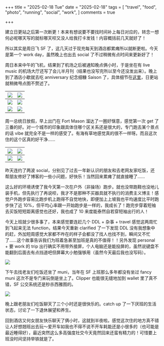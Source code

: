 +++
title = "2025-02-18 Tue"
date = "2025-02-18"
tags = [
    "travel",
    "food",
    "photo",
    "running",
    "social",
    "work",
]
comments = true

+++

建立日更站之后第一次断更！本来有想说要不要找时间补上每日对应的，转念一想何必呢哪天写的就标哪天呗又没人给我打卡发钱！内容概括前几天就好了！

所以其实是周日飞 SF 了，这几天过于现充每天到酒店都累瘫所以就断更啦。今天是第一个 work day，虽然晚上也出去 social 了不过稍微有点时间来更新好了！

周日本来中午的飞机，结果到了机场之后被通知晚点俩小时，于是坐在有 live music 的机场大厅还写了会儿半月刊（结果也没写完所以至今还没发出来）。晚上到了酒店小歇就去吃 anniversary 纪念细糠 Saison 了，具体细节在[这里](https://douchi.space/@mtfront/114021500150402519)，日更站就稍微甩点图不赘述了。

|![](https://media.douchi.space/douchi/media_attachments/files/114/021/467/105/245/039/original/43017efbf6e3626f.jpg) | ![](https://media.douchi.space/douchi/media_attachments/files/114/021/467/115/217/373/original/3d27dcc72d61c7d1.jpg) |
| - | - |
|![](https://media.douchi.space/douchi/media_attachments/files/114/021/467/141/689/205/original/5be3e7d18dee296d.jpg) | ![](https://media.douchi.space/douchi/media_attachments/files/114/021/467/158/207/656/original/59022bf37b30daaf.jpg) |
| ![](https://media.douchi.space/douchi/media_attachments/files/114/021/511/881/785/461/original/4e97bdba975057e6.jpg) | ![](https://media.douchi.space/douchi/media_attachments/files/114/021/511/878/285/095/original/23f49276268845f9.jpg) |

周一总统日放假，早上出门在 Fort Mason 溜达了一圈好惬意，感觉第一次 get 了三番的好。对一个城市的印象跟具体住哪个区关系还是很大的，专门跑去某个景点的话 vibe 就完全不是一样的感受了。有海有草地感觉真的很不一样呀。而且这次住的这个区真的好干净……

|![](https://media.douchi.space/douchi/media_attachments/files/114/021/450/880/517/520/original/0693e5bfbb6b98ce.jpg) | ![](https://media.douchi.space/douchi/media_attachments/files/114/021/450/893/420/251/original/b6dd25f5c035cfc3.jpg) |
| - | - |
|![](https://media.douchi.space/douchi/media_attachments/files/114/021/450/895/789/820/original/98ef7b800d47301f.jpg) | ![](https://media.douchi.space/douchi/media_attachments/files/114/021/450/916/393/037/original/f85930aa529c812f.jpg) |

昨天连约了两波 social，分别见了过去一年新认识的朋友和去老网友家吃饭，还帮朋友修好了博客的一些小问题，好快乐！当然回来累瘫了就直接睡了……

这么好的环境诱使了我今天第一次在户外（非操场）跑步。就也没带跑鞋也没地儿装手机，但先执行了再说呗，我才不是那种不买器具就不执行的消费主义博主！感觉户外跑步容易比跑步机上跑得不自觉地快，即便加上上坡我也平均速度比平时跑步快了近 10%，但平均心率跟一开始跑步是一样的，我成长了！跑完步穿着短袖去买饭短短距离感觉也还好，我也成了 10 来度能泰然自若穿短袖出行的人！

今天上班就少很多事了，本来感觉要连赶几个 DDL + 杂事 + travel 感觉这两周忙到飞起来无法 function，结果今天重新 clarified 了一下发现 DDL 没有我想象中的赶，外加短周感觉大家都不咋在的样子会都没了找人也找不到，瞬间又不忙了……这个故事告诉我们为班着急甚至加班是真的不值得！！另外发现 personal + 要 work 的 trip 出行确实不用带外接屏，个人电脑还是能投屏的，虽然说键盘不能翻到后面去有点挡道吧但屏幕大小勉强够用（虽然今天最后我也没写码）。

![](https://media.douchi.space/douchi/media_attachments/files/114/027/226/418/641/265/original/6fbfbb323d7f9e3b.png)

下午去找老友们吃饭还坐了 muni，当年在 SF 上班那么多年都没有坐过 fancy muni 这次不是专门来玩倒是坐上了。Clipper 也能很无缝地加到 wallet 里了真不错，SF 公交系统还是秒杀西雅图的。

![](https://media.douchi.space/douchi/media_attachments/files/114/028/018/492/972/624/original/3c848099547c1aef.jpg)

晚上跟老朋友们吃饭聊天了三个小时还是很快乐的。catch up 了一下厌班的生活状态，讨论了一下退休展望和养生。

回到酒店又何女朋友快乐聊天了俩小时，这就到半夜啦。感觉这次住的地方真不错让人好想翘班出去玩～爱开车如我也不得不说不开车耗能还是小很多的（也可能是最近睡得好），最近突然这么多高强度社交今天竟然回来还蛮有精力的！可惜要上班没时间坚持举铁就是了。